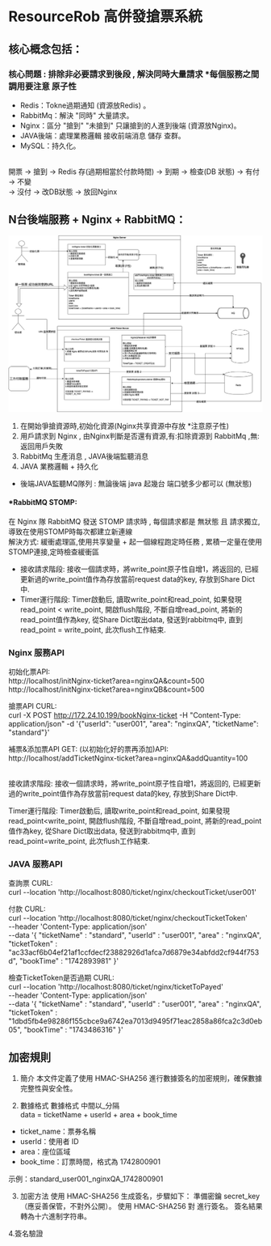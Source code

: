 # ResourceRob 高併發搶票系統

## 核心概念包括：
### 核心問題 : 排除非必要請求到後段 , 解決同時大量請求 *每個服務之間調用要注意 原子性
- Redis：Tokne過期通知 (資源放Redis) 。 <br />
- RabbitMq：解決 "同時" 大量請求。 <br />
- Nginx：區分 "搶到" "未搶到" 只讓搶到的人進到後端 (資源放Nginx)。 <br />
- JAVA後端：處理業務邏輯 接收前端消息 儲存 查群。 <br />
- MySQL：持久化。 <br />
<br />
開票 -> 搶到 -> Redis 存(過期相當於付款時間) -> 到期 -> 檢查(DB 狀態) -> 有付 -> 不變<br />  
                                                               -> 沒付 -> 改DB狀態 -> 放回Nginx 
<br />

## N台後端服務 + Nginx + RabbitMQ：
![image](https://github.com/lzz0826/ResourceRob/blob/main/imgs/Ticket.jpg)
1. 在開始爭搶資源時,初始化資源(Nginx共享資源中存放 *注意原子性)
2. 用戶請求到 Nginx , 由Nginx判斷是否還有資源,有:扣除資源到 RabbitMq ,無:返回用戶失敗
3. RabbitMq 生產消息 , JAVA後端監聽消息
4. JAVA 業務邏輯 + 持久化
- 後端JAVA監聽MQ隊列 : 無論後端 java 起幾台 端口號多少都可以 (無狀態)

#### *RabbitMQ STOMP:
在 Nginx 隊 RabbitMQ 發送 STOMP 請求時 , 每個請求都是 無狀態 且 請求獨立,導致在使用STOMP時每次都建立新連線 <br />
解決方式: 緩衝處理區,使用共享變量 + 起一個線程跑定時任務 , 累積一定量在使用STOMP連接,定時檢查緩衝區 <br />
- 接收請求階段: 接收一個請求時，將write_point原子性自增1，將返回的, 已經更新過的write_point值作為存放當前request data的key, 存放到Share Dict中.
- Timer運行階段: Timer啟動后, 讀取write_point和read_point, 如果發現read_point < write_point, 開啟flush階段, 不斷自增read_point, 將新的read_point值作為key, 從Share Dict取出data, 發送到rabbitmq中, 直到read_point = write_point, 此次flush工作結束.

### Nginx 服務API
初始化票API: <br />
http://localhost/initNginx-ticket?area=nginxQA&count=500 <br />
http://localhost/initNginx-ticket?area=nginxQB&count=500  <br />

搶票API CURL: <br />
curl -X POST http://172.24.10.199/bookNginx-ticket -H "Content-Type: application/json" -d '{"userId": "user001", "area": "nginxQA", "ticketName": "standard"}'

補票&添加票API GET: (以初始化好的票再添加)API: <br />
http://localhost/addTicketNginx-ticket?area=nginxQA&addQuantity=100 <br />

<br />
接收請求階段: 接收一個請求時，將write_point原子性自增1，將返回的, 已經更新過的write_point值作為存放當前request data的key, 存放到Share Dict中.

Timer運行階段: Timer啟動后, 讀取write_point和read_point, 如果發現read_point<write_point, 開啟flush階段, 不斷自增read_point, 將新的read_point值作為key, 從Share Dict取出data, 發送到rabbitmq中, 直到read_point=write_point, 此次flush工作結束.

### JAVA 服務API

查詢票 CURL: <br />
curl --location 'http://localhost:8080/ticket/nginx/checkoutTicket/user001'

付款 CURL:  <br />
curl --location 'http://localhost:8080/ticket/nginx/checkoutTicketToken' \
--header 'Content-Type: application/json' \
--data '{
    "ticketName" : "standard",
    "userId" : "user001",
    "area" : "nginxQA",
    "ticketToken" : "ac33acf6b04ef21af1ccfdecf23882926d1afca7d6879e34abfdd2cf944f753d",
    "bookTime" : "1742893981"
}'

檢查TicketToken是否過期 CURL:  <br />
curl --location 'http://localhost:8080/ticket/nginx/ticketToPayed' \
--header 'Content-Type: application/json' \
--data '{
    "ticketName" : "standard",
    "userId" : "user001",
    "area" : "nginxQA",
    "ticketToken" : "1dbd5fb4e98286f155cbce9a6742ea7013d9495f71eac2858a86fca2c3d0eb05",
    "bookTime" : "1743486316"
}'

## 加密規則
1. 簡介
本文件定義了使用 HMAC-SHA256 進行數據簽名的加密規則，確保數據完整性與安全性。  <br />

2. 數據格式
數據格式 中間以_分隔  <br />
data =  ticketName + userId + area + book_time  <br />

- ticket_name：票券名稱
- userId：使用者 ID
- area：座位區域
- book_time：訂票時間，格式為 1742800901

示例：standard_user001_nginxQA_1742800901 <br />

3. 加密方法
使用 HMAC-SHA256 生成簽名，步驟如下：
準備密鑰 secret_key（應妥善保管，不對外公開）。
使用 HMAC-SHA256 對 <data> 進行簽名。
簽名結果轉為十六進制字符串。

4.簽名驗證
